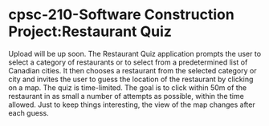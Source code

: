 # cpsc-210-Software Construction Project:Restaurant Quiz
Upload will be up soon. 
The Restaurant Quiz application prompts the user to select a category of restaurants or to select from a predetermined list of Canadian cities. 
It then chooses a restaurant from the selected category or city and invites the user to guess the location of the restaurant by clicking on a map. 
The quiz is time-limited. The goal is to click within 50m of the restaurant in as small a number of attempts as possible, within the time allowed.  Just to keep things interesting, the view of the map changes after each guess.  



